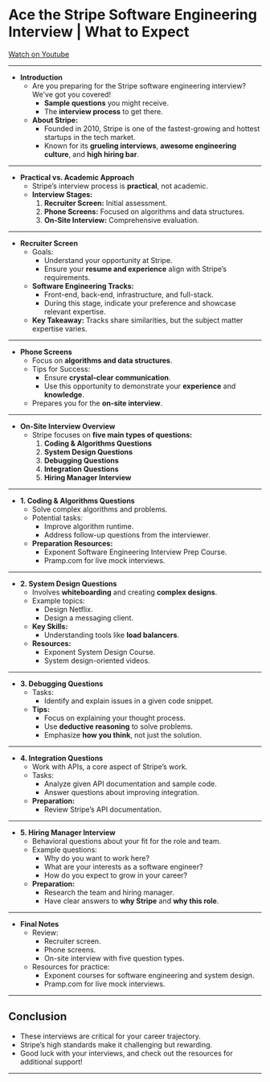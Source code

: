 
# Ace the Stripe Software Engineering Interview | What to Expect

[Watch on Youtube](https://www.youtube.com/watch?v=MUxgDLZpE3E)

---

- **Introduction**
  - Are you preparing for the Stripe software engineering interview? We've got you covered!
    - **Sample questions** you might receive.
    - The **interview process** to get there.
  - **About Stripe:**
    - Founded in 2010, Stripe is one of the fastest-growing and hottest startups in the tech market.
    - Known for its **grueling interviews**, **awesome engineering culture**, and **high hiring bar**.

---

- **Practical vs. Academic Approach**
  - Stripe’s interview process is **practical**, not academic.
  - **Interview Stages:**
    1. **Recruiter Screen:** Initial assessment.
    2. **Phone Screens:** Focused on algorithms and data structures.
    3. **On-Site Interview:** Comprehensive evaluation.

---

- **Recruiter Screen**
  - Goals:
    - Understand your opportunity at Stripe.
    - Ensure your **resume and experience** align with Stripe’s requirements.
  - **Software Engineering Tracks:**
    - Front-end, back-end, infrastructure, and full-stack.
    - During this stage, indicate your preference and showcase relevant expertise.
  - **Key Takeaway:** Tracks share similarities, but the subject matter expertise varies.

---

- **Phone Screens**
  - Focus on **algorithms and data structures**.
  - Tips for Success:
    - Ensure **crystal-clear communication**.
    - Use this opportunity to demonstrate your **experience** and **knowledge**.
  - Prepares you for the **on-site interview**.

---

- **On-Site Interview Overview**
  - Stripe focuses on **five main types of questions:**
    1. **Coding & Algorithms Questions**
    2. **System Design Questions**
    3. **Debugging Questions**
    4. **Integration Questions**
    5. **Hiring Manager Interview**

---

- **1. Coding & Algorithms Questions**
  - Solve complex algorithms and problems.
  - Potential tasks:
    - Improve algorithm runtime.
    - Address follow-up questions from the interviewer.
  - **Preparation Resources:**
    - Exponent Software Engineering Interview Prep Course.
    - Pramp.com for live mock interviews.

---

- **2. System Design Questions**
  - Involves **whiteboarding** and creating **complex designs**.
  - Example topics:
    - Design Netflix.
    - Design a messaging client.
  - **Key Skills:**
    - Understanding tools like **load balancers**.
  - **Resources:**
    - Exponent System Design Course.
    - System design-oriented videos.

---

- **3. Debugging Questions**
  - Tasks:
    - Identify and explain issues in a given code snippet.
  - **Tips:**
    - Focus on explaining your thought process.
    - Use **deductive reasoning** to solve problems.
    - Emphasize **how you think**, not just the solution.

---

- **4. Integration Questions**
  - Work with APIs, a core aspect of Stripe’s work.
  - Tasks:
    - Analyze given API documentation and sample code.
    - Answer questions about improving integration.
  - **Preparation:**
    - Review Stripe’s API documentation.

---

- **5. Hiring Manager Interview**
  - Behavioral questions about your fit for the role and team.
  - Example questions:
    - Why do you want to work here?
    - What are your interests as a software engineer?
    - How do you expect to grow in your career?
  - **Preparation:**
    - Research the team and hiring manager.
    - Have clear answers to **why Stripe** and **why this role**.

---

- **Final Notes**
  - Review:
    - Recruiter screen.
    - Phone screens.
    - On-site interview with five question types.
  - Resources for practice:
    - Exponent courses for software engineering and system design.
    - Pramp.com for live mock interviews.

---

## Conclusion
- These interviews are critical for your career trajectory.
- Stripe’s high standards make it challenging but rewarding.
- Good luck with your interviews, and check out the resources for additional support!

---

